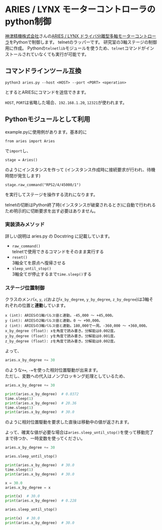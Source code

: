 # ARIES / LYNX モーターコントローラのpython制御
[神津精機株式会社](https://www.kohzu.co.jp/i/)さんの[ARIES / LYNX ドライバ分離型多軸モーターコントローラ](https://www.kohzu.co.jp/products/control-electronics/motor-controller-kosmos/aries-lynx/)をPythonで制御します。
telnetのラッパーです。
研究室の3軸ステージの制御用に作成。
Pythonの`telnetlib`モジュールを使うため、`telnet`コマンドがインストールされていなくても実行が可能です。


## コマンドラインツール互換
```
python3 aries.py --host <HOST> --port <PORT> <operation>
```
とするとARIESにコマンドを送信できます。

`HOST`, `PORT`は省略した場合、`192.168.1.20`, `12321`が使われます。


## Pythonモジュールとして利用
example.pyに使用例があります。基本的に
```
from aries import Aries
```
で`import`し、
```
stage = Aries()
```
のようにインスタンスを作って (インスタンス作成時に接続要求が行われ、待機時間が発生します)
```
stage.raw_command("RPS2/4/45000/1")
```
を実行してステージを操作する流れになります。

telnetの切断はPython終了時(インスタンスが破棄されるとき)に自動で行われるため明示的に切断要求を出す必要はありません。


### 実装済みメソッド
詳しい説明は aries.py の Docstring に記載しています。

- `raw_command()`  
    telnetで使用できるコマンドをそのまま実行する
- `reset()`  
    3軸全てを原点へ復帰させる
- `sleep_until_stop()`  
    3軸全てが停止するまで`time.sleep()`する


### ステージ位置制御
クラスのメンバ`x`, `y`, `z`(および`x_by_degree`, `y_by_degree`, `z_by_degree`)は3軸それぞれの位置と**連動**しています。
```
x (int): ARIESの1軸パルス値と連動。-45,000 〜 +45,000。
y (int): ARIESの2軸パルス値と連動。0 〜 +90,000。
z (int): ARIESの3軸パルス値と連動。180,000で一周。-360,000 〜 +360,000。
x_by_degree (float): xを角度で読み書き。分解能は0.002度。
y_by_degree (float): yを角度で読み書き。分解能は0.001度。
z_by_degree (float): zを角度で読み書き。分解能は0.002度。
```
よって、
```python
aries.x_by_degree += 30
```
のような`+=`, `-=`を使った相対位置駆動が出来ます。  
ただし、変数への代入はノンブロッキング処理としているため、
```python
aries.x_by_degree += 30

print(aries.x_by_degree)  # 0.0372
time.sleep(1)
print(aries.x_by_degree)  # 20.36
time.sleep(1)
print(aries.x_by_degree)  # 30.0
```
のように相対位置駆動を要求した直後は移動中の値が返されます。

よって、確実な値が必要な場合は`aries.sleep_until_stop()`を使って移動完了まで待つか、一時変数を使ってください。
```python
aries.x_by_degree += 30

aries.sleep_until_stop()

print(aries.x_by_degree)  # 30.0
time.sleep(1)
print(aries.x_by_degree)  # 30.0
```
```python
x = 30.0
aries.x_by_degree = x

print(x)  # 30.0
print(aries.x_by_degree)  # 0.228

aries.sleep_until_stop()

print(x)  # 30.0
print(aries.x_by_degree)  # 30.0
```
